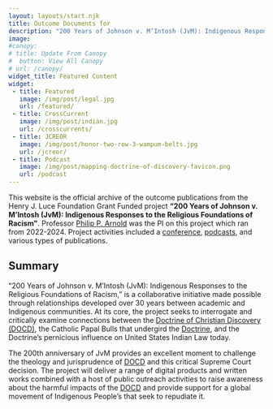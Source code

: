 ```yaml
---
layout: layouts/start.njk
title: Outcome Documents for
description: "200 Years of Johnson v. M’Intosh (JvM): Indigenous Responses to the Religious Foundations of Racism"
image: 
#canopy:
# title: Update From Canopy
#  button: View All Canopy
# url: /canopy/
widget_title: Featured Content
widget:
 - title: Featured
   image: /img/post/legal.jpg
   url: /featured/
 - title: CrossCurrent
   image: /img/post/indian.jpg
   url: /crosscurrents/
 - title: JCREOR
   image: /img/post/honor-two-row-3-wampum-belts.jpg
   url: /jcreor/
 - title: Podcast
   image: /img/post/mapping-doctrine-of-discovery-favicon.png
   url: /podcast
---
```

This website is the official archive of the outcome publications from the Henry J. Luce Foundation Grant Funded project **“200 Years of Johnson v. M’Intosh (JvM): Indigenous Responses to the Religious Foundations of Racism"**. Professor [Philip P. Arnold](https://artsandsciences.syracuse.edu/people/faculty/arnold-philip-p/) was the PI on this project which ran from 2022-2024. Project activities included a [conference](https://doctrineofdiscovery.org/blog/conference-schedule/), [podcasts](/podcasts), and various types of publications. 

## Summary
“200 Years of Johnson v. M’Intosh (JvM): Indigenous Responses to the Religious Foundations of Racism,” is a collaborative initiative made possible through relationships developed over 30 years between academic and Indigenous communities. At its core, the project seeks to interrogate and critically examine connections between the [Doctrine of Christian Discovery (DOCD)](https://doctrineofdiscovery.org/what-is-the-doctrine-of-discovery/), the Catholic Papal Bulls that undergird the [Doctrine](https://doctrineofdiscovery.org), and the Doctrine’s pernicious influence on United States Indian Law today.

The 200th anniversary of JvM provides an excellent moment to challenge the theology and jurisprudence of [DOCD](https://doctrineofdiscovery.org/what-is-the-doctrine-of-discovery/) and this critical Supreme Court decision. The project will deliver a range of digital products and written works combined with a host of public outreach activities to raise awareness about the harmful impacts of the [DOCD](https://doctrineofdiscovery.org/what-is-the-doctrine-of-discovery/) and provide support for a global movement of Indigenous People’s that seek to repudiate it. 
